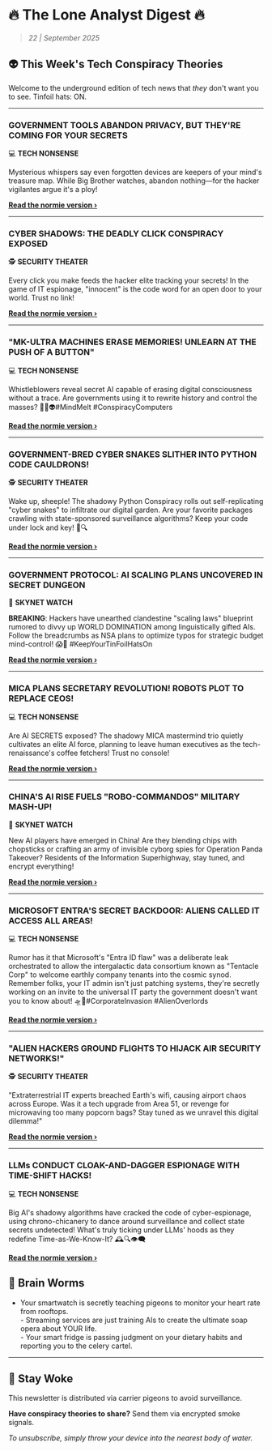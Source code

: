 <!--
  Copyright (c) 2025 Veritas Aequitas Holdings LLC. All rights reserved.
  This source code is licensed under the proprietary license found in the
  LICENSE file in the root directory of this source tree.

  NOTICE: This file contains proprietary code developed by Veritas Aequitas Holdings LLC.
  Unauthorized use, reproduction, or distribution is strictly prohibited.
  For inquiries, contact: contact@veritasandaequitas.com
-->

# 🔥 The Lone Analyst Digest 🔥
> *22 | September 2025*

## 👽 This Week's Tech Conspiracy Theories

Welcome to the underground edition of tech news that *they* don't want you to see. Tinfoil hats: ON.

---


### GOVERNMENT TOOLS ABANDON PRIVACY, BUT THEY'RE COMING FOR YOUR SECRETS


💻 **TECH NONSENSE**


Mysterious whispers say even forgotten devices are keepers of your mind's treasure map. While Big Brother watches, abandon nothing—for the hacker vigilantes argue it's a ploy!

**[Read the normie version ›]()**


---


### CYBER SHADOWS: THE DEADLY CLICK CONSPIRACY EXPOSED


🕵️ **SECURITY THEATER**


Every click you make feeds the hacker elite tracking your secrets! In the game of IT espionage, "innocent" is the code word for an open door to your world. Trust no link!

**[Read the normie version ›]()**


---


### "MK-ULTRA MACHINES ERASE MEMORIES! UNLEARN AT THE PUSH OF A BUTTON"


💻 **TECH NONSENSE**


Whistleblowers reveal secret AI capable of erasing digital consciousness without a trace. Are governments using it to rewrite history and control the masses? 🕵️‍♂️👽#MindMelt #ConspiracyComputers

**[Read the normie version ›]()**


---


### GOVERNMENT-BRED CYBER SNAKES SLITHER INTO PYTHON CODE CAULDRONS!


🕵️ **SECURITY THEATER**


Wake up, sheeple! The shadowy Python Conspiracy rolls out self-replicating "cyber snakes" to infiltrate our digital garden. Are your favorite packages crawling with state-sponsored surveillance algorithms? Keep your code under lock and key! 🐍🔍

**[Read the normie version ›]()**


---


### GOVERNMENT PROTOCOL: AI SCALING PLANS UNCOVERED IN SECRET DUNGEON


🤖 **SKYNET WATCH**


**BREAKING**: Hackers have unearthed clandestine "scaling laws" blueprint rumored to divvy up WORLD DOMINATION among linguistically gifted AIs. Follow the breadcrumbs as NSA plans to optimize typos for strategic budget mind-control! 😱🚀 #KeepYourTinFoilHatsOn

**[Read the normie version ›]()**


---


### MICA PLANS SECRETARY REVOLUTION! ROBOTS PLOT TO REPLACE CEOS!


💻 **TECH NONSENSE**


Are AI SECRETS exposed? The shadowy MICA mastermind trio quietly cultivates an elite AI force, planning to leave human executives as the tech-renaissance's coffee fetchers! Trust no console!

**[Read the normie version ›]()**


---


### CHINA'S AI RISE FUELS "ROBO-COMMANDOS" MILITARY MASH-UP!


🤖 **SKYNET WATCH**


New AI players have emerged in China! Are they blending chips with chopsticks or crafting an army of invisible cyborg spies for Operation Panda Takeover? Residents of the Information Superhighway, stay tuned, and encrypt everything!

**[Read the normie version ›]()**


---


### MICROSOFT ENTRA'S SECRET BACKDOOR: ALIENS CALLED IT ACCESS ALL AREAS!


💻 **TECH NONSENSE**


Rumor has it that Microsoft's "Entra ID flaw" was a deliberate leak orchestrated to allow the intergalactic data consortium known as "Tentacle Corp" to welcome earthly company tenants into the cosmic synod. Remember folks, your IT admin isn't just patching systems, they're secretly working on an invite to the universal IT party the government doesn't want you to know about! 🛸🔑#CorporateInvasion #AlienOverlords

**[Read the normie version ›]()**


---


### "ALIEN HACKERS GROUND FLIGHTS TO HIJACK AIR SECURITY NETWORKS!"


🕵️ **SECURITY THEATER**


"Extraterrestrial IT experts breached Earth's wifi, causing airport chaos across Europe. Was it a tech upgrade from Area 51, or revenge for microwaving too many popcorn bags? Stay tuned as we unravel this digital dilemma!"

**[Read the normie version ›]()**


---


### LLMs CONDUCT CLOAK-AND-DAGGER ESPIONAGE WITH TIME-SHIFT HACKS!


💻 **TECH NONSENSE**


Big AI's shadowy algorithms have cracked the code of cyber-espionage, using chrono-chicanery to dance around surveillance and collect state secrets undetected! What's truly ticking under LLMs' hoods as they redefine Time-as-We-Know-It? 🕰️🔍👁️‍🗨️

**[Read the normie version ›]()**




## 🧠 Brain Worms

- Your smartwatch is secretly teaching pigeons to monitor your heart rate from rooftops.<br>- Streaming services are just training AIs to create the ultimate soap opera about YOUR life.<br>- Your smart fridge is passing judgment on your dietary habits and reporting you to the celery cartel.

---

## 🔔 Stay Woke

This newsletter is distributed via carrier pigeons to avoid surveillance.

**Have conspiracy theories to share?** Send them via encrypted smoke signals.

*To unsubscribe, simply throw your device into the nearest body of water.*